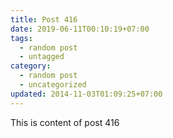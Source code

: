 ```yaml
---
title: Post 416
date: 2019-06-11T00:10:19+07:00
tags:
  - random post
  - untagged
category:
  - random post
  - uncategorized
updated: 2014-11-03T01:09:25+07:00
---
```

This is content of post 416